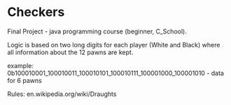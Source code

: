 # Checkers
Final Project - java programming course (beginner, C_School).

Logic is based on two long digits for each player (White and Black) where all information about the 12 pawns are kept.

example: 0b100010001_100010011_100010101_100010111_100001000_100001010 - data for 6 pawns

Rules: en.wikipedia.org/wiki/Draughts
